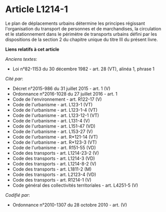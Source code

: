 # Article L1214-1

Le plan de déplacements urbains détermine les principes régissant l'organisation du transport de personnes et de
marchandises, la circulation et le stationnement dans le périmètre de transports urbains défini par les dispositions de la
section 2 du chapitre unique du titre III du présent livre.

**Liens relatifs à cet article**

_Anciens textes_:

  - Loi n°82-1153 du 30 décembre 1982 - art. 28 (VT), alinéa 1, phrase 1

_Cité par_:

  - Décret n°2015-986 du 31 juillet 2015 - art. 1 (V)
  - Ordonnance n°2016-1028 du 27 juillet 2016 - art. 1
  - Code de l'environnement - art. R122-17 (V)
  - Code de l'urbanisme - art. L123-1 (VT)
  - Code de l'urbanisme - art. L123-1-4 (VT)
  - Code de l'urbanisme - art. L123-12-1 (VT)
  - Code de l'urbanisme - art. L131-4 (V)
  - Code de l'urbanisme - art. L151-47 (VD)
  - Code de l'urbanisme - art. L153-27 (V)
  - Code de l'urbanisme - art. R*121-14 (VT)
  - Code de l'urbanisme - art. R*123-3 (VT)
  - Code de l'urbanisme - art. R151-55 (VD)
  - Code des transports - art. L1214-23-2  (V)
  - Code des transports - art. L1214-3 (VD)
  - Code des transports - art. L1214-8-2 (V)
  - Code des transports - art. L1811-2 (M)
  - Code des transports - art. L2123-4 (VD)
  - Code des transports - art. R1214-1 (V)
  - Code général des collectivités territoriales - art. L4251-5 (V)

_Codifié par_:

  - Ordonnance n°2010-1307 du 28 octobre 2010 - art. (V)
